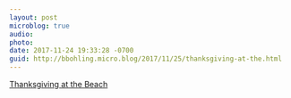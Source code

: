```yaml
---
layout: post
microblog: true
audio: 
photo: 
date: 2017-11-24 19:33:28 -0700
guid: http://bbohling.micro.blog/2017/11/25/thanksgiving-at-the.html
---
```

[Thanksgiving at the Beach](https://vimeo.com/244277487)
